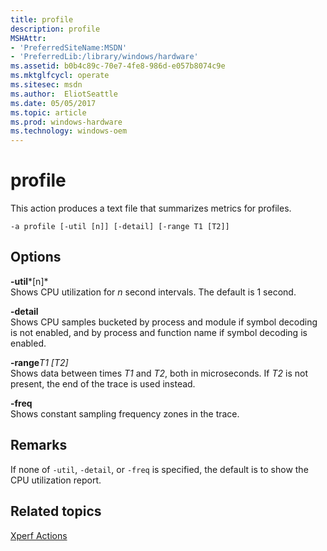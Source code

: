 ```yaml
---
title: profile
description: profile
MSHAttr:
- 'PreferredSiteName:MSDN'
- 'PreferredLib:/library/windows/hardware'
ms.assetid: b0b4c89c-70e7-4fe8-986d-e057b8074c9e
ms.mktglfcycl: operate
ms.sitesec: msdn
ms.author:  EliotSeattle
ms.date: 05/05/2017
ms.topic: article
ms.prod: windows-hardware
ms.technology: windows-oem
---
```


# profile


This action produces a text file that summarizes metrics for profiles.

```
-a profile [-util [n]] [-detail] [-range T1 [T2]]
```

## Options


<a href="" id="-util-n-"></a>**-util***\[n\]*  
Shows CPU utilization for *n* second intervals. The default is 1 second.

<a href="" id="-detail"></a>**-detail**  
Shows CPU samples bucketed by process and module if symbol decoding is not enabled, and by process and function name if symbol decoding is enabled.

<a href="" id="-ranget1--t2-"></a>**-range***T1 \[T2\]*  
Shows data between times *T1* and *T2*, both in microseconds. If *T2* is not present, the end of the trace is used instead.

<a href="" id="-freq"></a>**-freq**  
Shows constant sampling frequency zones in the trace.

## Remarks


If none of `-util`, `-detail`, or `-freq` is specified, the default is to show the CPU utilization report.

## Related topics


[Xperf Actions](xperf-actions.md)

 

 








